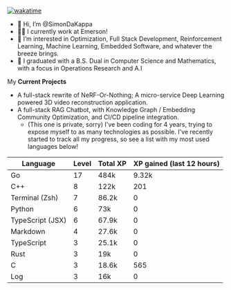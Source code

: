 
[![wakatime](https://wakatime.com/badge/user/50e6c678-94a9-4739-af51-360aeb113c51.svg)](https://wakatime.com/@50e6c678-94a9-4739-af51-360aeb113c51)

- 👋 Hi, I’m @SimonDaKappa
- 🧑‍💼 I currently work at Emerson!
- 👀 I’m interested in Optimization, Full Stack Development, Reinforcement Learning, Machine Learning, Embedded Software, and whatever the breeze brings.
- 🌱 I graduated with a B.S. Dual in Computer Science and Mathematics, with a focus in Operations Research and A.I

My **Current Projects** 
- A full-stack rewrite of NeRF-Or-Nothing; A micro-service Deep Learning powered 3D video reconstruction application.
- A full-stack RAG Chatbot, with Knowledge Graph / Embedding Community Optimization, and CI/CD pipeline integration.
  - (This one is private, sorry)
I've been coding for 4 years, trying to expose myself to as many technologies as possible. I've recently started to track all my progress, so see
a list with my most used languages below!

| Language | Level | Total XP | XP gained (last 12 hours) |
| --- | --- | --- | --- |
| Go | 17 | 484k | 9.32k |
| C++ | 8 | 122k | 201 |
| Terminal (Zsh) | 7 | 86.2k | 0 |
| Python | 6 | 73k | 0 |
| TypeScript (JSX) | 6 | 67.9k | 0 |
| Markdown | 4 | 27.6k | 0 |
| TypeScript | 3 | 25.1k | 0 |
| Rust | 3 | 19k | 0 |
| C | 3 | 18.6k | 565 |
| Log | 3 | 16k | 0 |